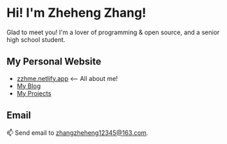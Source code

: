 # Hi! I'm Zheheng Zhang!

Glad to meet you!
I'm a lover of programming & open source, and a senior high school student.

## My Personal Website

- [zzhme.netlify.app](https://zzhme.netlify.app) <-- All about me!
- [My Blog](https://zzhme.netlify.app/blog)
- [My Projects](https://zzhme.netlify.app/projects)

## Email

📫 Send email to zhangzheheng12345@163.com.
